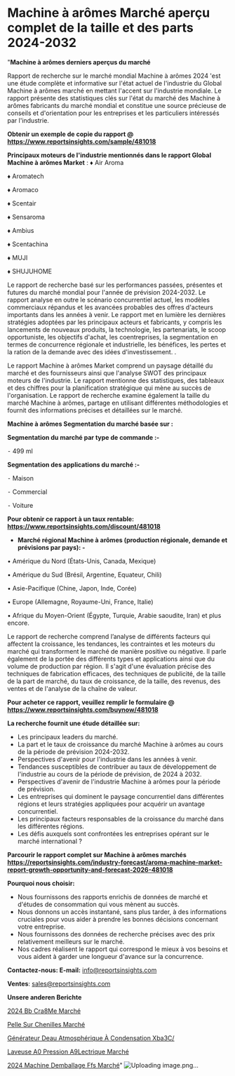 # Machine à arômes Marché aperçu complet de la taille et des parts 2024-2032

"<strong>Machine à arômes derniers aperçus du marché</strong>

Rapport de recherche sur le marché mondial Machine à arômes 2024 'est une étude complète et informative sur l'état actuel de l'industrie du Global Machine à arômes marché en mettant l'accent sur l'industrie mondiale. Le rapport présente des statistiques clés sur l'état du marché des Machine à arômes fabricants du marché mondial et constitue une source précieuse de conseils et d'orientation pour les entreprises et les particuliers intéressés par l'industrie.

<strong>Obtenir un exemple de copie du rapport @ <a href=https://www.reportsinsights.com/sample/481018>https://www.reportsinsights.com/sample/481018</a></strong>

<strong>Principaux moteurs de l'industrie mentionnés dans le rapport Global Machine à arômes Market</strong> :
♦ Air Aroma

♦ Aromatech

♦ Aromaco

♦ Scentair

♦ Sensaroma

♦ Ambius

♦ Scentachina

♦ MUJI

♦ SHUJUHOME

Le rapport de recherche basé sur les performances passées, présentes et futures du marché mondial pour l'année de prévision 2024-2032. Le rapport analyse en outre le scénario concurrentiel actuel, les modèles commerciaux répandus et les avancées probables des offres d'acteurs importants dans les années à venir. Le rapport met en lumière les dernières stratégies adoptées par les principaux acteurs et fabricants, y compris les lancements de nouveaux produits, la technologie, les partenariats, le scoop opportuniste, les objectifs d'achat, les coentreprises, la segmentation en termes de concurrence régionale et industrielle, les bénéfices, les pertes et la ration de la demande avec des idées d'investissement. .

Le rapport Machine à arômes Market comprend un paysage détaillé du marché et des fournisseurs ainsi que l'analyse SWOT des principaux moteurs de l'industrie. Le rapport mentionne des statistiques, des tableaux et des chiffres pour la planification stratégique qui mène au succès de l'organisation. Le rapport de recherche examine également la taille du marché Machine à arômes, partage en utilisant différentes méthodologies et fournit des informations précises et détaillées sur le marché.

<strong>Machine à arômes Segmentation du marché basée sur :</strong>

<strong>Segmentation du marché par type de commande :-</strong>

⁃ 499 ml

<strong>Segmentation des applications du marché :-</strong>

⁃ Maison

⁃ Commercial

⁃ Voiture

<strong>Pour obtenir ce rapport à un taux rentable: <a href=https://www.reportsinsights.com/discount/481018>https://www.reportsinsights.com/discount/481018</a></strong>
<ul>
  <li><strong>Marché régional Machine à arômes (production régionale, demande et prévisions par pays): -</strong></li>
</ul>
• Amérique du Nord (États-Unis, Canada, Mexique)

• Amérique du Sud (Brésil, Argentine, Equateur, Chili)

• Asie-Pacifique (Chine, Japon, Inde, Corée)

• Europe (Allemagne, Royaume-Uni, France, Italie)

• Afrique du Moyen-Orient (Égypte, Turquie, Arabie saoudite, Iran) et plus encore.

Le rapport de recherche comprend l’analyse de différents facteurs qui affectent la croissance, les tendances, les contraintes et les moteurs du marché qui transforment le marché de manière positive ou négative. Il parle également de la portée des différents types et applications ainsi que du volume de production par région. Il s'agit d'une évaluation précise des techniques de fabrication efficaces, des techniques de publicité, de la taille de la part de marché, du taux de croissance, de la taille, des revenus, des ventes et de l'analyse de la chaîne de valeur.

<strong>Pour acheter ce rapport, veuillez remplir le formulaire @   <a href=https://www.reportsinsights.com/buynow/481018>https://www.reportsinsights.com/buynow/481018</a></strong>

<strong>La recherche fournit une étude détaillée sur:</strong>
<ul>
  <li>Les principaux leaders du marché.</li>
  <li>La part et le taux de croissance du marché Machine à arômes au cours de la période de prévision 2024-2032.</li>
  <li>Perspectives d'avenir pour l'industrie dans les années à venir.</li>
  <li>Tendances susceptibles de contribuer au taux de développement de l'industrie au cours de la période de prévision, de 2024 à 2032.</li>
  <li>Perspectives d'avenir de l'industrie Machine à arômes pour la période de prévision.</li>
  <li>Les entreprises qui dominent le paysage concurrentiel dans différentes régions et leurs stratégies appliquées pour acquérir un avantage concurrentiel.</li>
  <li>Les principaux facteurs responsables de la croissance du marché dans les différentes régions.</li>
  <li>Les défis auxquels sont confrontées les entreprises opérant sur le marché international ?</li>
</ul>

<strong>Parcourir le rapport complet sur Machine à arômes marchés <a href=https://reportsinsights.com/industry-forecast/aroma-machine-market-report-growth-opportunity-and-forecast-2026-481018>https://reportsinsights.com/industry-forecast/aroma-machine-market-report-growth-opportunity-and-forecast-2026-481018</a></strong>

<strong>Pourquoi nous choisir:</strong>
<ul>
  <li>Nous fournissons des rapports enrichis de données de marché et d'études de consommation qui vous mènent au succès.</li>
  <li>Nous donnons un accès instantané, sans plus tarder, à des informations cruciales pour vous aider à prendre les bonnes décisions concernant votre entreprise.</li>
  <li>Nous fournissons des données de recherche précises avec des prix relativement meilleurs sur le marché.</li>
  <li>Nos cadres réalisent le rapport qui correspond le mieux à vos besoins et vous aident à garder une longueur d'avance sur la concurrence.</li>
</ul>
<strong>Contactez-nous:
</strong><strong>E-mail:</strong> <a href=mailto:info@reportsinsights.com>info@reportsinsights.com</a>

<strong>Ventes</strong>: <a href=mailto:sales@reportsinsights.com>sales@reportsinsights.com</a>

<strong>Unsere anderen Berichte</strong>

<a href=https://www.linkedin.com/pulse/2024-bb-cr%C3%A8me-march%C3%A9-rapport-sc%C3%A9nario-qi6uc/>2024 Bb Cra8Me Marché</a>

<a href=https://www.linkedin.com/pulse/pelle-sur-chenilles-march%C3%A9-2024-part-et-croissance-4l1wc/>Pelle Sur Chenilles Marché</a>

<a href=https://www.linkedin.com/pulse/générateur-deau-atmosphérique-à-condensation-xba3c/>Générateur Deau Atmosphérique À Condensation Xba3C/</a>

<a href=https://www.linkedin.com/pulse/laveuse-%C3%A0-pression-%C3%A9lectrique-march%C3%A9-analyse-nabbf/>Laveuse A0 Pression A9Lectrique Marché</a>

<a href=https://www.linkedin.com/pulse/2024-machine-demballage-ffs-march%C3%A9-informations-q67sc/>2024 Machine Demballage Ffs Marché</a>"
![Uploading image.png…]()
